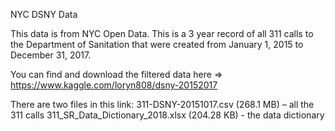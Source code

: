 NYC DSNY Data

This data is from NYC Open Data.  This is a 3 year record of all 311 calls to the Department of Sanitation that were created  from January 1, 2015 to December 31, 2017.

You can find and download the filtered data here => https://www.kaggle.com/loryn808/dsny-20152017

There are two files in this link:
311-DSNY-20151017.csv (268.1 MB) – all the 311 calls
311_SR_Data_Dictionary_2018.xlsx (204.28 KB) - the data dictionary

